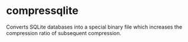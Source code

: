 # compressqlite
Converts SQLite databases into a special binary file which increases the compression ratio of subsequent compression.
